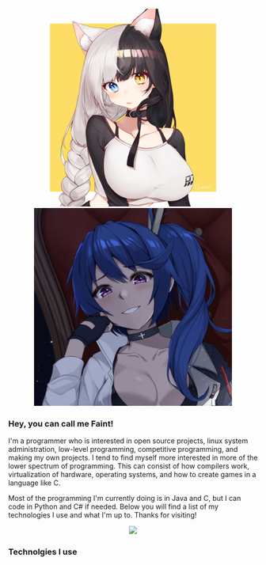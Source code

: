 
<p align=center>
  <img src="https://github.com/faintsign/faintsign/blob/main/images/1637702131283.png" height=400 width=400 text="uwu">
  <img src="https://github.com/faintsign/faintsign/blob/main/images/34347487g.png" height = 400>
  
  <h3> Hey, you can call me Faint!</h3>
</p

I'm a programmer who is interested in open source projects, linux system administration, low-level programming, competitive programming, and making my own projects.
I tend to find myself more interested in more of the lower spectrum of programming. This can consist of how compilers work, virtualization of hardware, operating systems, and how to create games in a language like C.

Most of the programming I'm currently doing is in Java and C, but I can code in Python and C# if needed. Below you will find a list of my technologies I use and what I'm up to. Thanks for visiting!

<p align=center>
  <img src="https://media.moddb.com/cache/images/groups/1/1/84/thumb_620x2000/Kami-sama_no_Memo-chou_7.png">
  <h3> Technolgies I use</h3>
</p


<!---
faintsign/faintsign is a ✨ special ✨ repository because its `README.md` (this file) appears on your GitHub profile.
You can click the Preview link to take a look at your changes.
--->

